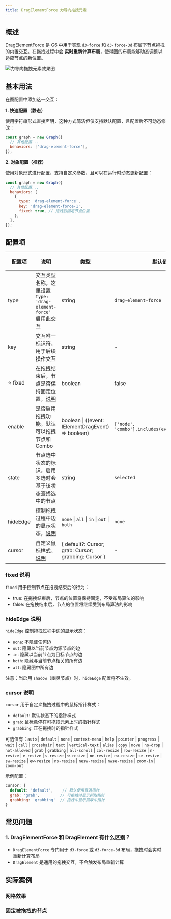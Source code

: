 ```yaml
---
title: DragElementForce 力导向拖拽元素
---
```


## 概述

DragElementForce 是 G6 中用于实现 `d3-force` 和 `d3-force-3d` 布局下节点拖拽的内置交互。在拖拽过程中会 **实时重新计算布局**，使得图的布局能够动态调整以适应节点的新位置。

<img alt="力导向拖拽元素效果图" src="https://mdn.alipayobjects.com/huamei_qa8qxu/afts/img/A*I5uDQZWTzMsAAAAAAAAAAAAADmJ7AQ/original" />

## 基本用法

在图配置中添加这一交互：

**1. 快速配置（静态）**

使用字符串形式直接声明，这种方式简洁但仅支持默认配置，且配置后不可动态修改：

```javascript
const graph = new Graph({
  // 其他配置...
  behaviors: ['drag-element-force'],
});
```

**2. 对象配置（推荐）**

使用对象形式进行配置，支持自定义参数，且可以在运行时动态更新配置：

```javascript
const graph = new Graph({
  // 其他配置...
  behaviors: [
    {
      type: 'drag-element-force',
      key: 'drag-element-force-1',
      fixed: true, // 拖拽后固定节点位置
    },
  ],
});
```

## 配置项

| 配置项    | 说明                                                           | 类型                                                 | 默认值                                         | 必选 |
| --------- | -------------------------------------------------------------- | ---------------------------------------------------- | ---------------------------------------------- | ---- |
| type      | 交互类型名称，这里设置 `type: 'drag-element-force'` 启用此交互 | string                                               | `drag-element-force`                           | ✓    |
| key       | 交互唯一标识符，用于后续操作交互                               | string                                               | -                                              |      |
| ⭐️ fixed | 在拖拽结束后，节点是否保持固定位置，[说明](#fixed-说明)        | boolean                                              | false                                          |      |
| enable    | 是否启用拖拽功能，默认可以拖拽节点和 Combo                     | boolean \| ((event: IElementDragEvent) => boolean)   | `['node', 'combo'].includes(event.targetType)` |      |
| state     | 节点选中状态的标识，启用多选时会基于该状态查找选中的节点       | string                                               | `selected`                                     |      |
| hideEdge  | 控制拖拽过程中边的显示状态，[说明](#hideedge-说明)             | `none` \| `all` \| `in` \| `out` \| `both`           | `none`                                         |      |
| cursor    | 自定义鼠标样式，[说明](#cursor-说明)                           | { default?: Cursor; grab: Cursor; grabbing: Cursor } | -                                              |      |

### fixed 说明

`fixed` 用于控制节点在拖拽结束后的行为：

- true: 在拖拽结束后，节点的位置将保持固定，不受布局算法的影响
- false: 在拖拽结束后，节点的位置将继续受到布局算法的影响

### hideEdge 说明

`hideEdge` 控制拖拽过程中边的显示状态：

- `none`: 不隐藏任何边
- `out`: 隐藏以当前节点为源节点的边
- `in`: 隐藏以当前节点为目标节点的边
- `both`: 隐藏与当前节点相关的所有边
- `all`: 隐藏图中所有边

注意：当启用 `shadow`（幽灵节点）时，`hideEdge` 配置将不生效。

### cursor 说明

`cursor` 用于自定义拖拽过程中的鼠标指针样式：

- `default`: 默认状态下的指针样式
- `grab`: 鼠标悬停在可拖拽元素上时的指针样式
- `grabbing`: 正在拖拽时的指针样式

可选值有：`auto` | `default` | `none` | `context-menu` | `help` | `pointer` | `progress` | `wait` | `cell` | `crosshair` | `text` | `vertical-text` | `alias` | `copy` | `move` | `no-drop` | `not-allowed` | `grab` | `grabbing` | `all-scroll` | `col-resize` | `row-resize` | `n-resize` | `e-resize` | `s-resize` | `w-resize` | `ne-resize` | `nw-resize` | `se-resize` | `sw-resize` | `ew-resize` | `ns-resize` | `nesw-resize` | `nwse-resize` | `zoom-in` | `zoom-out`

示例配置：

```js
cursor: {
  default: 'default',    // 默认使用普通指针
  grab: 'grab',         // 可拖拽时显示抓取指针
  grabbing: 'grabbing'  // 拖拽中显示抓取中指针
}
```

## 常见问题

### 1. DragElementForce 和 DragElement 有什么区别？

- `DragElementForce` 专门用于 `d3-force` 或 `d3-force-3d` 布局，拖拽时会实时重新计算布局
- `DragElement` 是通用的拖拽交互，不会触发布局重新计算

## 实际案例

### 网格效果

<Playground path="layout/force-directed/demo/mesh.js" rid="drag-element-force-mesh"></Playground>

### 固定被拖拽的节点

<Playground path="layout/force-directed/demo/drag-fixed.js" rid="drag-element-force-fixed"></Playground>
